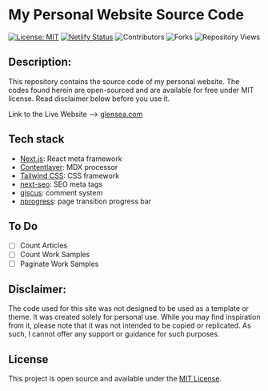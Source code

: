 # My Personal Website Source Code 


[![License: MIT](https://img.shields.io/badge/License-MIT-blue.svg)](https://opensource.org/licenses/MIT) [![Netlify Status](https://api.netlify.com/api/v1/badges/7568afeb-e6f9-4d0b-9bd2-aefae32244ea/deploy-status)](https://app.netlify.com/sites/bejewelled-pudding-74c52f/deploys)
![Contributors](https://img.shields.io/github/contributors/glenhayoge/glenh-me?color=dark-green) ![Forks](https://img.shields.io/github/forks/glenhayoge/glenh-me?style=social) ![Repository Views](https://komarev.com/ghpvc/?username=glenhayoge&label=Repository+Views&color=brightgreen)

## Description:

This repository contains the source code of my personal website. The codes found herein are open-sourced and are available for free under MIT license. Read disclaimer below before you use it.

Link to the Live Website --> [glensea.com](https://glensea.com)
  

## Tech stack

- [Next.js](https://nextjs.org/): React meta framework
- [Contentlayer](https://github.com/contentlayerdev/contentlayer): MDX processor
- [Tailwind CSS](https://tailwindcss.com/): CSS framework
- [next-seo](https://github.com/garmeeh/next-seo#news-article): SEO meta tags
- [giscus](https://github.com/giscus/giscus): comment system
- [nprogress](https://github.com/rstacruz/nprogress): page transition progress bar

## To Do

- [ ] Count Articles
- [ ] Count Work Samples
- [ ] Paginate Work Samples

## Disclaimer:

The code used for this site was not designed to be used as a template or theme. It was created solely for personal use. While you may find inspiration from it, please note that it was not intended to be copied or replicated. As such, I cannot offer any support or guidance for such purposes.

  
## License

This project is open source and available under the [MIT License](LICENSE).